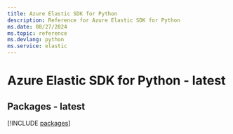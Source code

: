```yaml
---
title: Azure Elastic SDK for Python
description: Reference for Azure Elastic SDK for Python
ms.date: 08/27/2024
ms.topic: reference
ms.devlang: python
ms.service: elastic
---
```

# Azure Elastic SDK for Python - latest
## Packages - latest
[!INCLUDE [packages](elastic-index.md)]